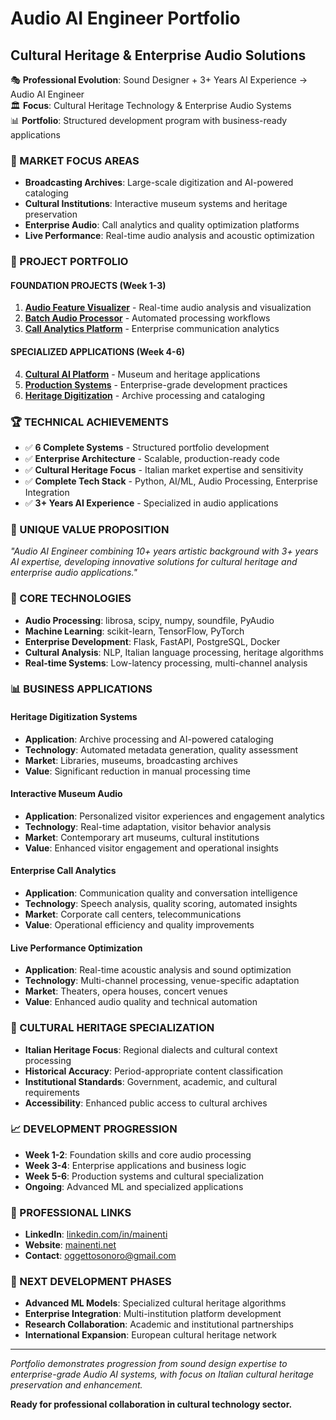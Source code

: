 # Audio AI Engineer Portfolio
## Cultural Heritage & Enterprise Audio Solutions

🎭 **Professional Evolution**: Sound Designer + 3+ Years AI Experience → Audio AI Engineer  
🏛️ **Focus**: Cultural Heritage Technology & Enterprise Audio Systems  
📊 **Portfolio**: Structured development program with business-ready applications

### 🎯 MARKET FOCUS AREAS
- **Broadcasting Archives**: Large-scale digitization and AI-powered cataloging
- **Cultural Institutions**: Interactive museum systems and heritage preservation  
- **Enterprise Audio**: Call analytics and quality optimization platforms
- **Live Performance**: Real-time audio analysis and acoustic optimization

### 📁 PROJECT PORTFOLIO

#### **FOUNDATION PROJECTS (Week 1-3)**
1. **[Audio Feature Visualizer](01-fundamentals/week1-audio-visualizer/)** - Real-time audio analysis and visualization
2. **[Batch Audio Processor](01-fundamentals/week2-batch-processor/)** - Automated processing workflows  
3. **[Call Analytics Platform](01-fundamentals/week3-call-analytics/)** - Enterprise communication analytics

#### **SPECIALIZED APPLICATIONS (Week 4-6)**
4. **[Cultural AI Platform](01-fundamentals/week4-cultural-ai/)** - Museum and heritage applications
5. **[Production Systems](01-fundamentals/week5-production/)** - Enterprise-grade development practices
6. **[Heritage Digitization](01-fundamentals/week6-production-systems/)** - Archive processing and cataloging

### 🏆 TECHNICAL ACHIEVEMENTS
- ✅ **6 Complete Systems** - Structured portfolio development
- ✅ **Enterprise Architecture** - Scalable, production-ready code
- ✅ **Cultural Heritage Focus** - Italian market expertise and sensitivity
- ✅ **Complete Tech Stack** - Python, AI/ML, Audio Processing, Enterprise Integration
- ✅ **3+ Years AI Experience** - Specialized in audio applications

### 🎯 UNIQUE VALUE PROPOSITION
*"Audio AI Engineer combining 10+ years artistic background with 3+ years AI expertise, developing innovative solutions for cultural heritage and enterprise audio applications."*

### 🔧 CORE TECHNOLOGIES
- **Audio Processing**: librosa, scipy, numpy, soundfile, PyAudio
- **Machine Learning**: scikit-learn, TensorFlow, PyTorch
- **Enterprise Development**: Flask, FastAPI, PostgreSQL, Docker
- **Cultural Analysis**: NLP, Italian language processing, heritage algorithms
- **Real-time Systems**: Low-latency processing, multi-channel analysis

### 📊 BUSINESS APPLICATIONS

#### **Heritage Digitization Systems**
- **Application**: Archive processing and AI-powered cataloging
- **Technology**: Automated metadata generation, quality assessment
- **Market**: Libraries, museums, broadcasting archives
- **Value**: Significant reduction in manual processing time

#### **Interactive Museum Audio**
- **Application**: Personalized visitor experiences and engagement analytics
- **Technology**: Real-time adaptation, visitor behavior analysis
- **Market**: Contemporary art museums, cultural institutions
- **Value**: Enhanced visitor engagement and operational insights

#### **Enterprise Call Analytics**
- **Application**: Communication quality and conversation intelligence
- **Technology**: Speech analysis, quality scoring, automated insights
- **Market**: Corporate call centers, telecommunications
- **Value**: Operational efficiency and quality improvements

#### **Live Performance Optimization**
- **Application**: Real-time acoustic analysis and sound optimization
- **Technology**: Multi-channel processing, venue-specific adaptation
- **Market**: Theaters, opera houses, concert venues
- **Value**: Enhanced audio quality and technical automation

### 🎨 CULTURAL HERITAGE SPECIALIZATION
- **Italian Heritage Focus**: Regional dialects and cultural context processing
- **Historical Accuracy**: Period-appropriate content classification
- **Institutional Standards**: Government, academic, and cultural requirements
- **Accessibility**: Enhanced public access to cultural archives

### 📈 DEVELOPMENT PROGRESSION
- **Week 1-2**: Foundation skills and core audio processing
- **Week 3-4**: Enterprise applications and business logic
- **Week 5-6**: Production systems and cultural specialization
- **Ongoing**: Advanced ML and specialized applications

### 🔗 PROFESSIONAL LINKS
- **LinkedIn**: [linkedin.com/in/mainenti](https://linkedin.com/in/mainenti)
- **Website**: [mainenti.net](https://mainenti.net)
- **Contact**: [oggettosonoro@gmail.com](mailto:oggettosonoro@gmail.com)

### 🚀 NEXT DEVELOPMENT PHASES
- **Advanced ML Models**: Specialized cultural heritage algorithms
- **Enterprise Integration**: Multi-institution platform development
- **Research Collaboration**: Academic and institutional partnerships
- **International Expansion**: European cultural heritage network

---

*Portfolio demonstrates progression from sound design expertise to enterprise-grade Audio AI systems, with focus on Italian cultural heritage preservation and enhancement.*

**Ready for professional collaboration in cultural technology sector.**
